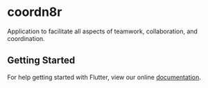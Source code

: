 # coordn8r

Application to facilitate all aspects of teamwork, collaboration, and coordination.

## Getting Started

For help getting started with Flutter, view our online
[documentation](https://flutter.io/).
